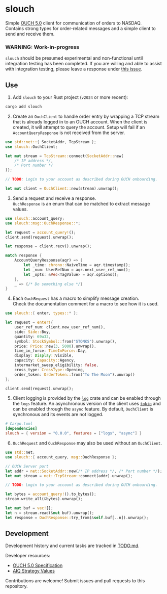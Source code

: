 
# slouch
Simple [OUCH 5.0](https://www.nasdaqtrader.com/content/technicalsupport/specifications/TradingProducts/OUCH5.0.pdf) client for communication of orders to NASDAQ.<br>
Contains strong types for order-related messages and a simple client to send and receive them.

### WARNING: Work-in-progress
`slouch` should be presumed experimental and non-functional until integration testing has been completed.
If you are willing and able to assist with integration testing, please leave a response under 
[this issue](https://github.com/j-stach/slouch/issues/1).

## Use
1. Add `slouch` to your Rust project (`v2024` or more recent):
```bash
cargo add slouch
```
2. Create an `OuchClient` to handle order entry by wrapping a TCP stream that is
already logged in to an OUCH account.
When the client is created, it will attempt to query the account. 
Setup will fail if an `AccountQueryResponse` is not received from the server.
```rust
use std::net::{ SocketAddr, TcpStream };
use slouch::OuchClient;

let mut stream = TcpStream::connect(SocketAddr::new(
    /* IP address */, 
    /* Port number */
));

// TODO: Login to your account as described during OUCH onboarding.

let mut client = OuchClient::new(stream).unwrap();
```
3. Send a request and receive a response. <br>
`OuchResponse` is an enum that can be matched to extract message values.
```rust
use slouch::account_query;
use slouch::msg::OuchResponse::*;

let request = account_query!();
client.send(request).unwrap();

let response = client.recv().unwrap();

match response {
    AccountQueryResponse(aqr) => {
        let _time: chrono::NaiveTime = aqr.timestamp();
        let _num: UserRefNum = aqr.next_user_ref_num();
        let _opts: &Vec<TagValue> = aqr.options();
    },
    _ => {/* Do something else */}
}
```
4. Each `OuchRequest` has a macro to simplify message creation. <br>
Check the documentation comment for a macro to see how it is used.
```rust
use slouch::{ enter, types::* };

let request = enter!{
    user_ref_num: client.new_user_ref_num(),
    side: Side::Buy,
    quantity: 69u32,
    symbol: StockSymbol::from("STONKS").unwrap(),
    price: Price::new(3, 5000).unwrap(),
    time_in_force: TimeInForce::Day,
    display: Display::Visible,
    capacity: Capacity::Agency,
    intermarket_sweep_eligibility: false,
    cross_type: CrossType::Opening,
    order_token: OrderToken::from("To The Moon").unwrap()
};

client.send(request).unwrap();
```
5. Client logging is provided by the [`log`](https://docs.rs/log/latest/log/) crate and can be enabled through the `logs` feature. 
An asynchronous version of the client uses [`tokio`](https://docs.rs/tokio/latest/tokio/) and can be enabled through the `async` feature.
By default, `OuchClient` is synchronous and its events are not logged.
```toml
# Cargo.toml
[dependencies]
slouch = { version = "0.0.0", features = ["logs", "async"] }
```
6. `OuchRequest` and `OuchResponse` may also be used without an `OuchClient`.
```rust
use std::net;
use slouch::{ account_query, msg::OuchResponse };

// OUCH Server port
let addr = net::SocketAddr::new(/* IP address */, /* Port number */); 
let mut stream = net::TcpStream::connect(addr).unwrap();

// TODO: Login to your account as described during OUCH onboarding.

let bytes = account_query!().to_bytes();
stream.write_all(&bytes).unwrap();

let mut buf = vec![];
let n = stream.read(&mut buf).unwrap();
let response = OuchResponse::try_from(&self.buf[..n]).unwrap();
```
    

## Development
Development history and current tasks are tracked in [TODO.md](TODO.md).

Developer resources:
- [OUCH 5.0 Specification](https://www.nasdaqtrader.com/content/technicalsupport/specifications/TradingProducts/OUCH5.0.pdf)
- [AIQ Strategy Values](https://www.nasdaqtrader.com/TraderNews.aspx?id=ETU2023-8)

Contributions are welcome! Submit issues and pull requests to this repository.
